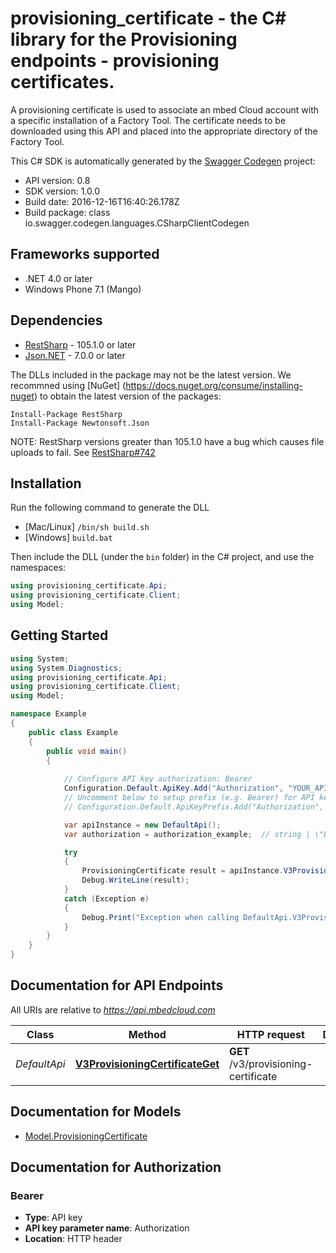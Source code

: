 # provisioning_certificate - the C# library for the Provisioning endpoints - provisioning certificates.

A provisioning certificate is used to associate an mbed Cloud account with a specific installation of a Factory Tool. The certificate needs to be downloaded using this API and placed into the appropriate directory of the Factory Tool. 

This C# SDK is automatically generated by the [Swagger Codegen](https://github.com/swagger-api/swagger-codegen) project:

- API version: 0.8
- SDK version: 1.0.0
- Build date: 2016-12-16T16:40:26.178Z
- Build package: class io.swagger.codegen.languages.CSharpClientCodegen

## Frameworks supported
- .NET 4.0 or later
- Windows Phone 7.1 (Mango)

## Dependencies
- [RestSharp](https://www.nuget.org/packages/RestSharp) - 105.1.0 or later
- [Json.NET](https://www.nuget.org/packages/Newtonsoft.Json/) - 7.0.0 or later

The DLLs included in the package may not be the latest version. We recommned using [NuGet] (https://docs.nuget.org/consume/installing-nuget) to obtain the latest version of the packages:
```
Install-Package RestSharp
Install-Package Newtonsoft.Json
```

NOTE: RestSharp versions greater than 105.1.0 have a bug which causes file uploads to fail. See [RestSharp#742](https://github.com/restsharp/RestSharp/issues/742)

## Installation
Run the following command to generate the DLL
- [Mac/Linux] `/bin/sh build.sh`
- [Windows] `build.bat`

Then include the DLL (under the `bin` folder) in the C# project, and use the namespaces:
```csharp
using provisioning_certificate.Api;
using provisioning_certificate.Client;
using Model;
```

## Getting Started

```csharp
using System;
using System.Diagnostics;
using provisioning_certificate.Api;
using provisioning_certificate.Client;
using Model;

namespace Example
{
    public class Example
    {
        public void main()
        {
            
            // Configure API key authorization: Bearer
            Configuration.Default.ApiKey.Add("Authorization", "YOUR_API_KEY");
            // Uncomment below to setup prefix (e.g. Bearer) for API key, if needed
            // Configuration.Default.ApiKeyPrefix.Add("Authorization", "Bearer");

            var apiInstance = new DefaultApi();
            var authorization = authorization_example;  // string | \"Bearer\" followed by the reference token or API key.

            try
            {
                ProvisioningCertificate result = apiInstance.V3ProvisioningCertificateGet(authorization);
                Debug.WriteLine(result);
            }
            catch (Exception e)
            {
                Debug.Print("Exception when calling DefaultApi.V3ProvisioningCertificateGet: " + e.Message );
            }
        }
    }
}
```

<a name="documentation-for-api-endpoints"></a>
## Documentation for API Endpoints

All URIs are relative to *https://api.mbedcloud.com*

Class | Method | HTTP request | Description
------------ | ------------- | ------------- | -------------
*DefaultApi* | [**V3ProvisioningCertificateGet**](docs/DefaultApi.md#v3provisioningcertificateget) | **GET** /v3/provisioning-certificate | 


<a name="documentation-for-models"></a>
## Documentation for Models

 - [Model.ProvisioningCertificate](docs/ProvisioningCertificate.md)


## Documentation for Authorization

### Bearer

- **Type**: API key
- **API key parameter name**: Authorization
- **Location**: HTTP header

